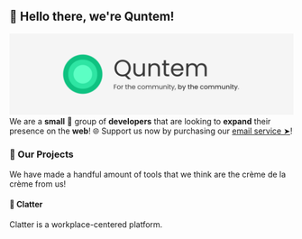 ## 👋 Hello there, we're Quntem!
![Quntem: For the community, by the community.](https://raw.githubusercontent.com/Quntem/.github/refs/heads/main/Quntem%20Logo%20%26%20Slogan%20Light.svg)
We are a **small** 🤏 group of **developers** that are looking to **expand** their presence on the **web**! 🌐 Support us now by purchasing our [email service ➤](https://email.qplus.cloud/purchase.html)!

### 🌟 Our Projects
We have made a handful amount of tools that we think are the crème de la crème from us!

#### 💬 Clatter
Clatter is a workplace-centered platform.
